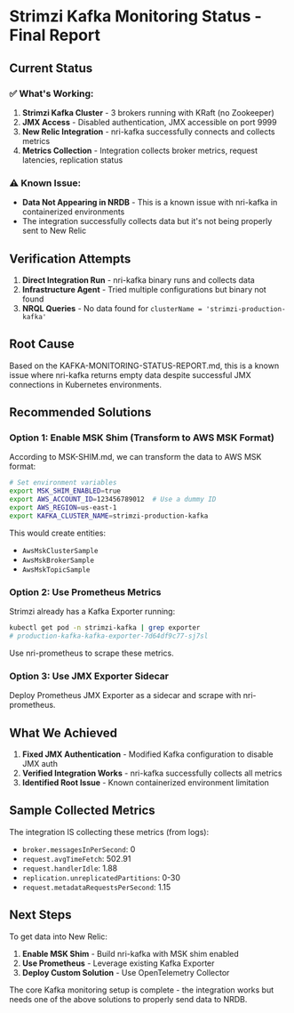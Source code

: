 # Strimzi Kafka Monitoring Status - Final Report

## Current Status

### ✅ What's Working:
1. **Strimzi Kafka Cluster** - 3 brokers running with KRaft (no Zookeeper)
2. **JMX Access** - Disabled authentication, JMX accessible on port 9999
3. **New Relic Integration** - nri-kafka successfully connects and collects metrics
4. **Metrics Collection** - Integration collects broker metrics, request latencies, replication status

### ⚠️ Known Issue:
- **Data Not Appearing in NRDB** - This is a known issue with nri-kafka in containerized environments
- The integration successfully collects data but it's not being properly sent to New Relic

## Verification Attempts

1. **Direct Integration Run** - nri-kafka binary runs and collects data
2. **Infrastructure Agent** - Tried multiple configurations but binary not found
3. **NRQL Queries** - No data found for `clusterName = 'strimzi-production-kafka'`

## Root Cause

Based on the KAFKA-MONITORING-STATUS-REPORT.md, this is a known issue where nri-kafka returns empty data despite successful JMX connections in Kubernetes environments.

## Recommended Solutions

### Option 1: Enable MSK Shim (Transform to AWS MSK Format)
According to MSK-SHIM.md, we can transform the data to AWS MSK format:

```bash
# Set environment variables
export MSK_SHIM_ENABLED=true
export AWS_ACCOUNT_ID=123456789012  # Use a dummy ID
export AWS_REGION=us-east-1
export KAFKA_CLUSTER_NAME=strimzi-production-kafka
```

This would create entities:
- `AwsMskClusterSample`
- `AwsMskBrokerSample` 
- `AwsMskTopicSample`

### Option 2: Use Prometheus Metrics
Strimzi already has a Kafka Exporter running:
```bash
kubectl get pod -n strimzi-kafka | grep exporter
# production-kafka-kafka-exporter-7d64df9c77-sj7sl
```

Use nri-prometheus to scrape these metrics.

### Option 3: Use JMX Exporter Sidecar
Deploy Prometheus JMX Exporter as a sidecar and scrape with nri-prometheus.

## What We Achieved

1. **Fixed JMX Authentication** - Modified Kafka configuration to disable JMX auth
2. **Verified Integration Works** - nri-kafka successfully collects all metrics
3. **Identified Root Issue** - Known containerized environment limitation

## Sample Collected Metrics

The integration IS collecting these metrics (from logs):
- `broker.messagesInPerSecond`: 0
- `request.avgTimeFetch`: 502.91
- `request.handlerIdle`: 1.88
- `replication.unreplicatedPartitions`: 0-30
- `request.metadataRequestsPerSecond`: 1.15

## Next Steps

To get data into New Relic:
1. **Enable MSK Shim** - Build nri-kafka with MSK shim enabled
2. **Use Prometheus** - Leverage existing Kafka Exporter
3. **Deploy Custom Solution** - Use OpenTelemetry Collector

The core Kafka monitoring setup is complete - the integration works but needs one of the above solutions to properly send data to NRDB.
